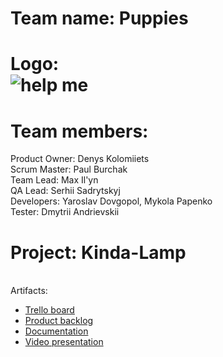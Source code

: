 # Team name: Puppies <BR>

# Logo: <BR>![help me](http://i65.tinypic.com/2zf8hoo.jpg "help me")<BR>

# Team members: <BR>

Product Owner: Denys Kolomiiets <BR>
Scrum Master: Paul Burchak <BR>
Team Lead: Max Il'yn <BR>
QA Lead: Serhii Sadrytskyj <BR>
Developers: Yaroslav Dovgopol, Mykola Papenko<BR>
Tester: Dmytrii Andrievskii<BR>

# Project: Kinda-Lamp <BR>

<BR>Artifacts:<BR>
* [Trello board](https://trello.com/b/eEIiLGiS/- "TRELLO")
* [Product backlog](https://docs.google.com/document/d/1QWCM0fOlkEFfltTn5RjPTm-lC4QD4bUS3EWp785u87Y/edit?usp=sharing "Product backlog")
* [Documentation](https://github.com/Miracle-Aligner/kinda-lamp/blob/master/Documentation.md "Documentation")
* [Video presentation](https://www.youtube.com/watch?v=L-bHlFdp_lc "Video presentation")

<BR>

